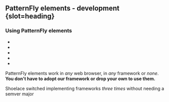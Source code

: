 ## PatternFly elements - development {slot=heading}

### Using PatternFly elements

<ul class="logo-grid">
  <li><read-icon name="html5"></read-icon></li>
  <li><read-icon name="css3"></read-icon></li>
  <li><read-icon name="typescript"></read-icon></li>
  <li><read-icon name="lit"></read-icon></li>
  <li><read-icon name="patternfly"></read-icon></li>
</ul>

PatternFly elements work in *any* web browser, in *any* framework or *none*.
**You don't have to adopt our framework or drop your own to use them.**

<p slot="notes">
  Shoelace switched implementing frameworks 
  <em>three times</em> without needing a semver major
</p>

<style>
#title * * { font-size: 1em; }
.logo-grid {
  padding-inline-end: calc(var(--spacer-inline) + 43px);
}
</style>
